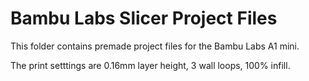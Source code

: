 # Bambu Labs Slicer Project Files

This folder contains premade project files for the Bambu Labs A1 mini.

The print setttings are 0.16mm layer height, 3 wall loops, 100% infill.
